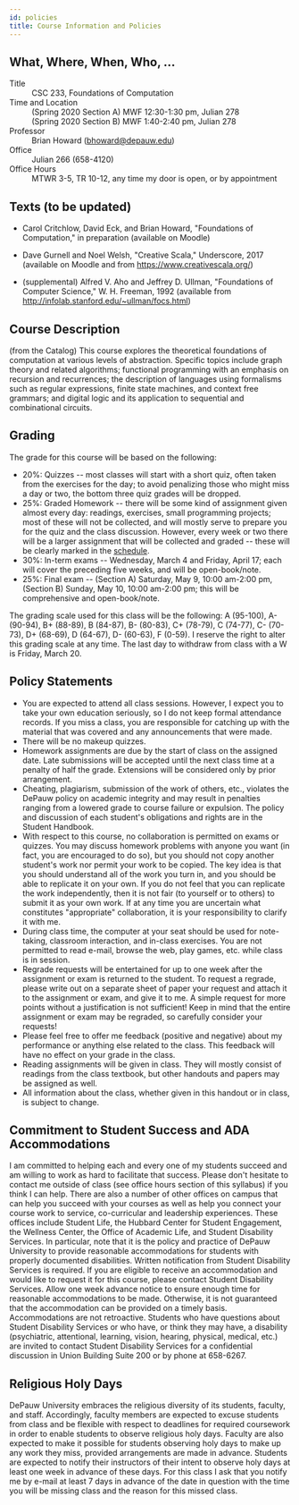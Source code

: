 ```yaml
---
id: policies
title: Course Information and Policies
---
```


## What, Where, When, Who, ...

<dl>
<dt>Title</dt>
<dd>CSC 233, Foundations of Computation</dd>

<dt>Time and Location</dt>
<dd>(Spring 2020 Section A) MWF 12:30-1:30 pm, Julian 278</dd>
<dd>(Spring 2020 Section B) MWF 1:40-2:40 pm, Julian 278</dd>

<dt>Professor</dt>
<dd>Brian Howard (<a href="mailto:bhoward@depauw.edu">bhoward@depauw.edu</a>)</dd>

<dt>Office</dt>
<dd>Julian 266 (658-4120)</dd>

<dt>Office Hours</dt>
<dd>MTWR 3-5, TR 10-12, any time my door is open, or by appointment</dd>
</dl>

## Texts (to be updated)

* Carol Critchlow, David Eck, and Brian Howard, "Foundations of Computation," in preparation (available on Moodle)

* Dave Gurnell and Noel Welsh, "Creative Scala," Underscore, 2017 (available on Moodle and from https://www.creativescala.org/)

* (supplemental) Alfred V. Aho and Jeffrey D. Ullman, "Foundations of Computer Science," W. H. Freeman, 1992 (available from http://infolab.stanford.edu/~ullman/focs.html)

## Course Description

(from the Catalog) This course explores the theoretical foundations of computation at various levels of abstraction. Specific topics include graph theory and related algorithms; functional programming with an emphasis on recursion and recurrences; the description of languages using formalisms such as regular expressions, finite state machines, and context free grammars; and digital logic and its application to sequential and combinational circuits.

## Grading

The grade for this course will be based on the following:

* 20%: Quizzes -- most classes will start with a short quiz, often taken from the exercises for the day; to avoid penalizing those who might miss a day or two, the bottom three quiz grades will be dropped.
* 25%: Graded Homework -- there will be some kind of assignment given almost every day: readings, exercises, small programming projects; most of these will not be collected, and will mostly serve to prepare you for the quiz and the class discussion. However, every week or two there will be a larger assignment that will be collected and graded -- these will be clearly marked in the [schedule](../blog).
* 30%: In-term exams -- Wednesday, March 4 and Friday, April 17; each will cover the preceding five weeks, and will be open-book/note.
* 25%: Final exam -- (Section A) Saturday, May 9, 10:00 am-2:00 pm, (Section B) Sunday, May 10, 10:00 am-2:00 pm; this will be comprehensive and open-book/note.

The grading scale used for this class will be the following: A (95-100), A- (90-94), B+ (88-89), B (84-87), B- (80-83), C+ (78-79), C (74-77), C- (70-73), D+ (68-69), D (64-67), D- (60-63), F (0-59). I reserve the right to alter this grading scale at any time. The last day to withdraw from class with a W is Friday, March 20.

## Policy Statements

* You are expected to attend all class sessions. However, I expect you to take your own education seriously, so I do not keep formal attendance records. If you miss a class, you are responsible for catching up with the material that was covered and any announcements that were made.
* There will be no makeup quizzes.
* Homework assignments are due by the start of class on the assigned date. Late submissions will be accepted until the next class time at a penalty of half the grade. Extensions will be considered only by prior arrangement.
* Cheating, plagiarism, submission of the work of others, etc., violates the DePauw policy on academic integrity and may result in penalties ranging from a lowered grade to course failure or expulsion. The policy and discussion of each student's obligations and rights are in the Student Handbook.
* With respect to this course, no collaboration is permitted on exams or quizzes. You may discuss homework problems with anyone you want (in fact, you are encouraged to do so), but you should not copy another student's work nor permit your work to be copied. The key idea is that you should understand all of the work you turn in, and you should be able to replicate it on your own. If you do not feel that you can replicate the work independently, then it is not fair (to yourself or to others) to submit it as your own work. If at any time you are uncertain what constitutes "appropriate" collaboration, it is your responsibility to clarify it with me.
* During class time, the computer at your seat should be used for note-taking, classroom interaction, and in-class exercises. You are not permitted to read e-mail, browse the web, play games, etc. while class is in session.
* Regrade requests will be entertained for up to one week after the assignment or exam is returned to the student. To request a regrade, please write out on a separate sheet of paper your request and attach it to the assignment or exam, and give it to me. A simple request for more points without a justification is not sufficient! Keep in mind that the entire assignment or exam may be regraded, so carefully consider your requests!
* Please feel free to offer me feedback (positive and negative) about my performance or anything else related to the class. This feedback will have no effect on your grade in the class.
* Reading assignments will be given in class. They will mostly consist of readings from the class textbook, but other handouts and papers may be assigned as well.
* All information about the class, whether given in this handout or in class, is subject to change.

## Commitment to Student Success and ADA Accommodations

I am committed to helping each and every one of my students succeed and am willing to work as hard to facilitate that success. Please don't hesitate to contact me outside of class (see office hours section of this syllabus) if you think I can help. There are also a number of other offices on campus that can help you succeed with your courses as well as help you connect your course work to service, co-curricular and leadership experiences. These offices include Student Life, the Hubbard Center for Student Engagement, the Wellness Center, the Office of Academic Life, and Student Disability Services. In particular, note that it is the policy and practice of DePauw University to provide reasonable accommodations for students with properly documented disabilities. Written notification from Student Disability Services is required. If you are eligible to receive an accommodation and would like to request it for this course, please contact Student Disability Services. Allow one week advance notice to ensure enough time for reasonable accommodations to be made. Otherwise, it is not guaranteed that the accommodation can be provided on a timely basis. Accommodations are not retroactive. Students who have questions about Student Disability Services or who have, or think they may have, a disability (psychiatric, attentional, learning, vision, hearing, physical, medical, etc.) are invited to contact Student Disability Services for a confidential discussion in Union Building Suite 200 or by phone at 658-6267.

## Religious Holy Days

DePauw University embraces the religious diversity of its students, faculty, and staff. Accordingly, faculty members are expected to excuse students from class and be flexible with respect to deadlines for required coursework in order to enable students to observe religious holy days. Faculty are also expected to make it possible for students observing holy days to make up any work they miss, provided arrangements are made in advance. Students are expected to notify their instructors of their intent to observe holy days at least one week in advance of these days. For this class I ask that you notify me by e-mail at least 7 days in advance of the date in question with the time you will be missing class and the reason for this missed class.

